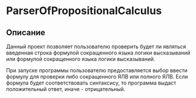 # ParserOfPropositionalCalculus

## Описание

Данный проект позволяет пользователю проверить будет ли являться введенная строка формулой сокращенного языка логики высказываний или формулой сокращенного языка логики высказываний.


При запуске программы пользователю предоставляется выбор ввести формулу для проверки либо сокращенного ЯЛВ или полного ЯЛВ.
Если формула будет соответствовать синтаксису, то программа выдаст положительный ответ, иначе - отрицательный.

